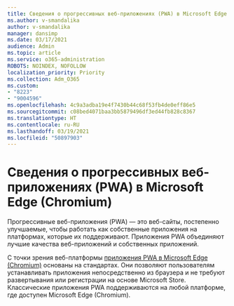 ```yaml
---
title: Сведения о прогрессивных веб-приложениях (PWA) в Microsoft Edge (Chromium)
ms.author: v-smandalika
author: v-smandalika
manager: dansimp
ms.date: 03/17/2021
audience: Admin
ms.topic: article
ms.service: o365-administration
ROBOTS: NOINDEX, NOFOLLOW
localization_priority: Priority
ms.collection: Adm_O365
ms.custom:
- "8223"
- "9004596"
ms.openlocfilehash: 4c9a3adba19e4f7430b44c68f53fb4de0eff86e5
ms.sourcegitcommit: c08bed4071baa3bb5879496df3ed44fb828c8367
ms.translationtype: HT
ms.contentlocale: ru-RU
ms.lasthandoff: 03/19/2021
ms.locfileid: "50897903"
---
```

# <a name="learn-about-the-progressive-web-apps-pwas-on-microsoft-edge-chromium"></a>Сведения о прогрессивных веб-приложениях (PWA) в Microsoft Edge (Chromium)

Прогрессивные веб-приложения (PWA) — это веб-сайты, постепенно улучшаемые, чтобы работать как собственные приложения на платформах, которые их поддерживают. Приложения PWA объединяют лучшие качества веб-приложений и собственных приложений.

С точки зрения веб-платформы [приложения PWA в Microsoft Edge (Chromium)](https://docs.microsoft.com/microsoft-edge/progressive-web-apps-chromium/#pwas-on-microsoft-edge-chromium) основаны на стандартах. Они позволяют пользователям устанавливать приложения непосредственно из браузера и не требуют развертывания или регистрации на основе Microsoft Store. Классические приложения PWA поддерживаются на любой платформе, где доступен Microsoft Edge (Chromium).
